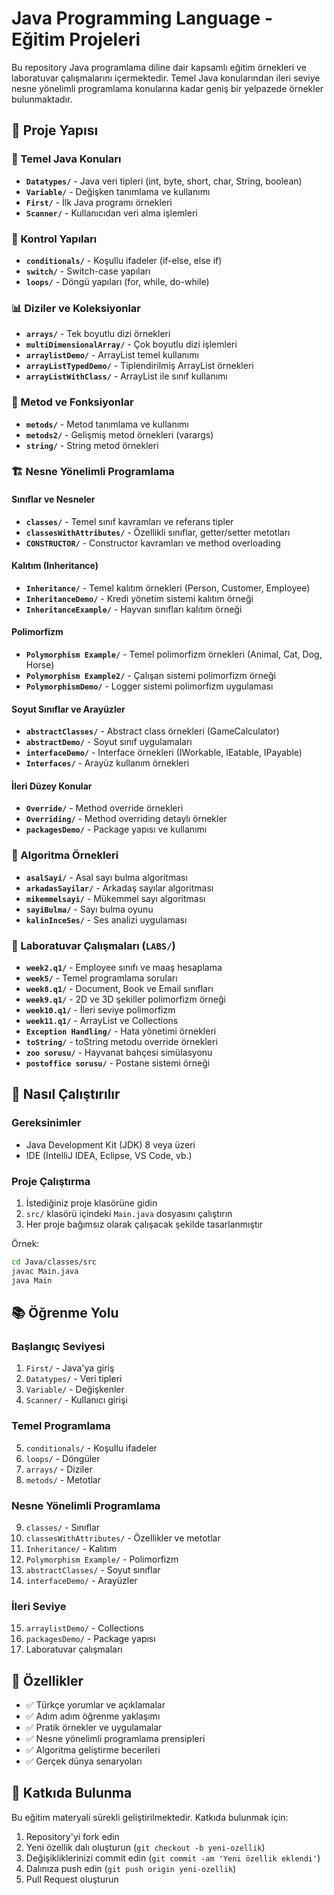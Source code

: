 # Java Programming Language - Eğitim Projeleri

Bu repository Java programlama diline dair kapsamlı eğitim örnekleri ve laboratuvar çalışmalarını içermektedir. Temel Java konularından ileri seviye nesne yönelimli programlama konularına kadar geniş bir yelpazede örnekler bulunmaktadır.

## 📁 Proje Yapısı

### 🔰 Temel Java Konuları
- **`Datatypes/`** - Java veri tipleri (int, byte, short, char, String, boolean)
- **`Variable/`** - Değişken tanımlama ve kullanımı
- **`First/`** - İlk Java programı örnekleri
- **`Scanner/`** - Kullanıcıdan veri alma işlemleri

### 🔄 Kontrol Yapıları
- **`conditionals/`** - Koşullu ifadeler (if-else, else if)
- **`switch/`** - Switch-case yapıları
- **`loops/`** - Döngü yapıları (for, while, do-while)

### 📊 Diziler ve Koleksiyonlar
- **`arrays/`** - Tek boyutlu dizi örnekleri
- **`multiDimensionalArray/`** - Çok boyutlu dizi işlemleri
- **`arraylistDemo/`** - ArrayList temel kullanımı
- **`arrayListTypedDemo/`** - Tiplendirilmiş ArrayList örnekleri
- **`arrayListWithClass/`** - ArrayList ile sınıf kullanımı

### 🎯 Metod ve Fonksiyonlar
- **`metods/`** - Metod tanımlama ve kullanımı
- **`metods2/`** - Gelişmiş metod örnekleri (varargs)
- **`string/`** - String metod örnekleri

### 🏗️ Nesne Yönelimli Programlama

#### Sınıflar ve Nesneler
- **`classes/`** - Temel sınıf kavramları ve referans tipler
- **`classesWithAttributes/`** - Özellikli sınıflar, getter/setter metotları
- **`CONSTRUCTOR/`** - Constructor kavramları ve method overloading

#### Kalıtım (Inheritance)
- **`Inheritance/`** - Temel kalıtım örnekleri (Person, Customer, Employee)
- **`InheritanceDemo/`** - Kredi yönetim sistemi kalıtım örneği
- **`InheritanceExample/`** - Hayvan sınıfları kalıtım örneği

#### Polimorfizm
- **`Polymorphism Example/`** - Temel polimorfizm örnekleri (Animal, Cat, Dog, Horse)
- **`Polymorphism Example2/`** - Çalışan sistemi polimorfizm örneği
- **`PolymorphismDemo/`** - Logger sistemi polimorfizm uygulaması

#### Soyut Sınıflar ve Arayüzler
- **`abstractClasses/`** - Abstract class örnekleri (GameCalculator)
- **`abstractDemo/`** - Soyut sınıf uygulamaları
- **`interfaceDemo/`** - Interface örnekleri (IWorkable, IEatable, IPayable)
- **`Interfaces/`** - Arayüz kullanım örnekleri

#### İleri Düzey Konular
- **`Override/`** - Method override örnekleri
- **`Overriding/`** - Method overriding detaylı örnekler
- **`packagesDemo/`** - Package yapısı ve kullanımı

### 🧮 Algoritma Örnekleri
- **`asalSayi/`** - Asal sayı bulma algoritması
- **`arkadasSayilar/`** - Arkadaş sayılar algoritması
- **`mikemmelsayi/`** - Mükemmel sayı algoritması
- **`sayiBulma/`** - Sayı bulma oyunu
- **`kalinInceSes/`** - Ses analizi uygulaması

### 🧪 Laboratuvar Çalışmaları (`LABS/`)
- **`week2.q1/`** - Employee sınıfı ve maaş hesaplama
- **`week5/`** - Temel programlama soruları
- **`week8.q1/`** - Document, Book ve Email sınıfları
- **`week9.q1/`** - 2D ve 3D şekiller polimorfizm örneği
- **`week10.q1/`** - İleri seviye polimorfizm
- **`week11.q1/`** - ArrayList ve Collections
- **`Exception Handling/`** - Hata yönetimi örnekleri
- **`toString/`** - toString metodu override örnekleri
- **`zoo sorusu/`** - Hayvanat bahçesi simülasyonu
- **`postoffice sorusu/`** - Postane sistemi örneği

## 🚀 Nasıl Çalıştırılır

### Gereksinimler
- Java Development Kit (JDK) 8 veya üzeri
- IDE (IntelliJ IDEA, Eclipse, VS Code, vb.)

### Proje Çalıştırma
1. İstediğiniz proje klasörüne gidin
2. `src/` klasörü içindeki `Main.java` dosyasını çalıştırın
3. Her proje bağımsız olarak çalışacak şekilde tasarlanmıştır

Örnek:
```bash
cd Java/classes/src
javac Main.java
java Main
```

## 📚 Öğrenme Yolu

### Başlangıç Seviyesi
1. `First/` - Java'ya giriş
2. `Datatypes/` - Veri tipleri
3. `Variable/` - Değişkenler
4. `Scanner/` - Kullanıcı girişi

### Temel Programlama
5. `conditionals/` - Koşullu ifadeler
6. `loops/` - Döngüler
7. `arrays/` - Diziler
8. `metods/` - Metotlar

### Nesne Yönelimli Programlama
9. `classes/` - Sınıflar
10. `classesWithAttributes/` - Özellikler ve metotlar
11. `Inheritance/` - Kalıtım
12. `Polymorphism Example/` - Polimorfizm
13. `abstractClasses/` - Soyut sınıflar
14. `interfaceDemo/` - Arayüzler

### İleri Seviye
15. `arraylistDemo/` - Collections
16. `packagesDemo/` - Package yapısı
17. Laboratuvar çalışmaları

## 🎯 Özellikler

- ✅ Türkçe yorumlar ve açıklamalar
- ✅ Adım adım öğrenme yaklaşımı
- ✅ Pratik örnekler ve uygulamalar
- ✅ Nesne yönelimli programlama prensipleri
- ✅ Algoritma geliştirme becerileri
- ✅ Gerçek dünya senaryoları

## 🤝 Katkıda Bulunma

Bu eğitim materyali sürekli geliştirilmektedir. Katkıda bulunmak için:
1. Repository'yi fork edin
2. Yeni özellik dalı oluşturun (`git checkout -b yeni-ozellik`)
3. Değişikliklerinizi commit edin (`git commit -am 'Yeni özellik eklendi'`)
4. Dalınıza push edin (`git push origin yeni-ozellik`)
5. Pull Request oluşturun
